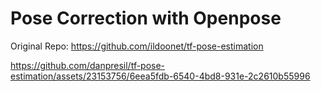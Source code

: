 # Pose Correction with Openpose

Original Repo: https://github.com/ildoonet/tf-pose-estimation


https://github.com/danpresil/tf-pose-estimation/assets/23153756/6eea5fdb-6540-4bd8-931e-2c2610b55996

